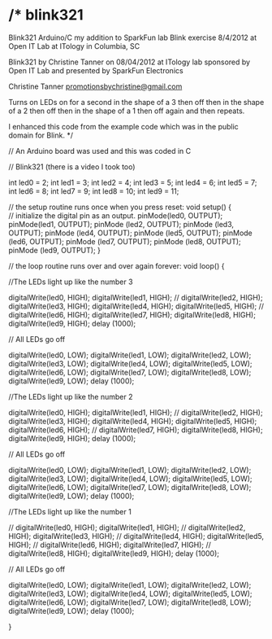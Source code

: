 /*
blink321
========

Blink321 Arduino/C my addition to SparkFun lab Blink exercise 8/4/2012 at Open IT Lab at ITology in Columbia, SC

  Blink321 by Christine Tanner on 08/04/2012 at ITology lab sponsored by Open IT Lab and presented by SparkFun Electronics

Christine Tanner promotionsbychristine@gmail.com 

 Turns on LEDs on for a second in the shape of a 3 then off then in the shape of a 2 then off then in the shape of a 1 then off again and then repeats.
 
 I enhanced this code from the example code which was in the public domain for Blink.
 */

// An Arduino board was used and this was coded in C

// Blink321 (there is a video I took too)

int led0 = 2;
int led1 = 3;
int led2 = 4;
int led3 = 5;
int led4 = 6;
int led5 = 7;
int led6 = 8;
int led7 = 9;
int led8 = 10;
int led9 = 11;

// the setup routine runs once when you press reset:
void setup() {                
  // initialize the digital pin as an output.
  pinMode(led0, OUTPUT); 
  pinMode(led1, OUTPUT);
  pinMode (led2, OUTPUT); 
  pinMode (led3, OUTPUT); 
  pinMode (led4, OUTPUT); 
  pinMode (led5, OUTPUT); 
  pinMode (led6, OUTPUT); 
  pinMode (led7, OUTPUT); 
  pinMode (led8, OUTPUT); 
  pinMode (led9, OUTPUT); 
}

// the loop routine runs over and over again forever:
void loop() {
    
//The LEDs light up like the number 3

  digitalWrite(led0, HIGH); 
  digitalWrite(led1, HIGH);
 // digitalWrite(led2, HIGH);
  digitalWrite(led3, HIGH);
  digitalWrite(led4, HIGH);
  digitalWrite(led5, HIGH);
 // digitalWrite(led6, HIGH);
  digitalWrite(led7, HIGH);
  digitalWrite(led8, HIGH);
  digitalWrite(led9, HIGH);
  delay (1000);
  
// All LEDs go off

  digitalWrite(led0, LOW); 
  digitalWrite(led1, LOW);
  digitalWrite(led2, LOW);
  digitalWrite(led3, LOW);
  digitalWrite(led4, LOW);
  digitalWrite(led5, LOW);
  digitalWrite(led6, LOW);
  digitalWrite(led7, LOW);
  digitalWrite(led8, LOW);
  digitalWrite(led9, LOW);
  delay (1000);

//The LEDs light up like the number 2

  digitalWrite(led0, HIGH); 
  digitalWrite(led1, HIGH);
 // digitalWrite(led2, HIGH);
  digitalWrite(led3, HIGH);
  digitalWrite(led4, HIGH);
  digitalWrite(led5, HIGH);
  digitalWrite(led6, HIGH);
 // digitalWrite(led7, HIGH);
  digitalWrite(led8, HIGH);
  digitalWrite(led9, HIGH);
  delay (1000);
  
// All LEDs go off

  digitalWrite(led0, LOW); 
  digitalWrite(led1, LOW);
  digitalWrite(led2, LOW);
  digitalWrite(led3, LOW);
  digitalWrite(led4, LOW);
  digitalWrite(led5, LOW);
  digitalWrite(led6, LOW);
  digitalWrite(led7, LOW);
  digitalWrite(led8, LOW);
  digitalWrite(led9, LOW);
  delay (1000);


//The LEDs light up like the number 1

 // digitalWrite(led0, HIGH); 
  digitalWrite(led1, HIGH);
 // digitalWrite(led2, HIGH);
  digitalWrite(led3, HIGH);
 // digitalWrite(led4, HIGH);
  digitalWrite(led5, HIGH);
 // digitalWrite(led6, HIGH);
  digitalWrite(led7, HIGH);
//  digitalWrite(led8, HIGH);
  digitalWrite(led9, HIGH);
  delay (1000);

// All LEDs go off

  digitalWrite(led0, LOW); 
  digitalWrite(led1, LOW);
  digitalWrite(led2, LOW);
  digitalWrite(led3, LOW);
  digitalWrite(led4, LOW);
  digitalWrite(led5, LOW);
  digitalWrite(led6, LOW);
  digitalWrite(led7, LOW);
  digitalWrite(led8, LOW);
  digitalWrite(led9, LOW);
  delay (1000);
   
}


